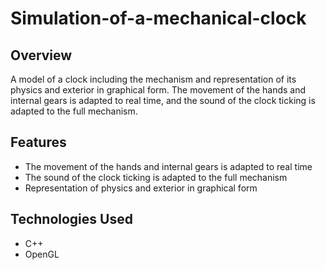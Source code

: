 # Simulation-of-a-mechanical-clock
## Overview
A model of a clock including the mechanism and representation of its physics and exterior in graphical form. The movement of the hands and internal gears is adapted to real time, and the sound of the clock ticking is adapted to the full mechanism.

## Features
- The movement of the hands and internal gears is adapted to real time
- The sound of the clock ticking is adapted to the full mechanism
- Representation of physics and exterior in graphical form

## Technologies Used
- C++
- OpenGL
